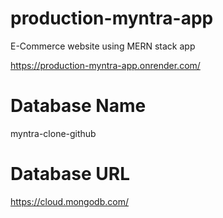 # production-myntra-app

E-Commerce website using MERN stack app

https://production-myntra-app.onrender.com/

# Database Name

myntra-clone-github

# Database URL

https://cloud.mongodb.com/
